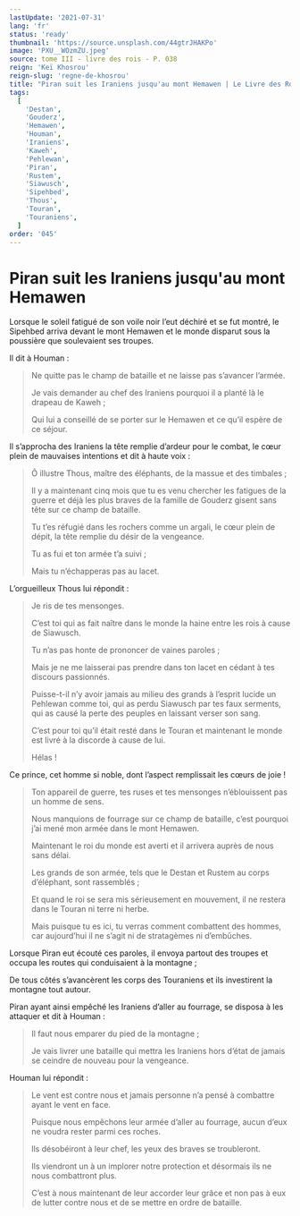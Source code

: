 ```yaml
---
lastUpdate: '2021-07-31'
lang: 'fr'
status: 'ready'
thumbnail: 'https://source.unsplash.com/44gtrJHAKPo'
image: 'PXU__WOzmZU.jpeg'
source: tome III - livre des rois - P. 038
reign: 'Keï Khosrou'
reign-slug: 'regne-de-khosrou'
title: "Piran suit les Iraniens jusqu'au mont Hemawen | Le Livre des Rois | Shâhnâmeh"
tags:
  [
    'Destan',
    'Gouderz',
    'Hemawen',
    'Houman',
    'Iraniens',
    'Kaweh',
    'Pehlewan',
    'Piran',
    'Rustem',
    'Siawusch',
    'Sipehbed',
    'Thous',
    'Touran',
    'Touraniens',
  ]
order: '045'
---
```


<!-- LTeX: language=fr -->

# Piran suit les Iraniens jusqu'au mont Hemawen

Lorsque le soleil fatigué de son voile noir l’eut déchiré et se fut montré, le Sipehbed arriva devant le mont Hemawen et le monde disparut sous la poussière que soulevaient ses troupes.

Il dit à Houman :

> Ne quitte pas le champ de bataille et ne laisse pas s’avancer l’armée.
>
> Je vais demander au chef des Iraniens pourquoi il a planté là le drapeau de Kaweh ;
>
> Qui lui a conseillé de se porter sur le Hemawen et ce qu’il espère de ce séjour.

Il s’approcha des Iraniens la tête remplie d’ardeur pour le combat, le cœur plein de mauvaises intentions et dit à haute voix :

> Ô illustre Thous, maître des éléphants, de la massue et des timbales ;
>
> Il y a maintenant cinq mois que tu es venu chercher les fatigues de la guerre et déjà les plus braves de la famille de Gouderz gisent sans tête sur ce champ de bataille.
>
> Tu t’es réfugié dans les rochers comme un argali, le cœur plein de dépit, la tête remplie du désir de la vengeance.
>
> Tu as fui et ton armée t’a suivi ;
>
> Mais tu n’échapperas pas au lacet.

L’orgueilleux Thous lui répondit :

> Je ris de tes mensonges.
>
> C’est toi qui as fait naître dans le monde la haine entre les rois à cause de Siawusch.
>
> Tu n’as pas honte de prononcer de vaines paroles ;
>
> Mais je ne me laisserai pas prendre dans ton lacet en cédant à tes discours passionnés.
>
> Puisse-t-il n’y avoir jamais au milieu des grands à l’esprit lucide un Pehlewan comme toi, qui as perdu Siawusch par tes faux serments, qui as causé la perte des peuples en laissant verser son sang.
>
> C’est pour toi qu’il était resté dans le Touran et maintenant le monde est livré à la discorde à cause de lui.
>
> Hélas !

Ce prince, cet homme si noble, dont l’aspect remplissait les cœurs de joie !
>
> Ton appareil de guerre, tes ruses et tes mensonges n’éblouissent pas un homme de sens.
>
> Nous manquions de fourrage sur ce champ de bataille, c’est pourquoi j’ai mené mon armée dans le mont Hemawen.
>
> Maintenant le roi du monde est averti et il arrivera auprès de nous sans délai.
>
> Les grands de son armée, tels que le Destan et Rustem au corps d’éléphant, sont rassemblés ;
>
> Et quand le roi se sera mis sérieusement en mouvement, il ne restera dans le Touran ni terre ni herbe.
>
> Mais puisque tu es ici, tu verras comment combattent des hommes, car aujourd’hui il ne s’agit ni de stratagèmes ni d’embûches.

Lorsque Piran eut écouté ces paroles, il envoya partout des troupes et occupa les routes qui conduisaient à la montagne ;

De tous côtés s’avancèrent les corps des Touraniens et ils investirent la montagne tout autour.

Piran ayant ainsi empêché les Iraniens d’aller au fourrage, se disposa à les attaquer et dit à Houman :

> Il faut nous emparer du pied de la montagne ;
>
> Je vais livrer une bataille qui mettra les Iraniens hors d’état de jamais se ceindre de nouveau pour la vengeance.

Houman lui répondit :

> Le vent est contre nous et jamais personne n’a pensé à combattre ayant le vent en face.
>
> Puisque nous empêchons leur armée d’aller au fourrage, aucun d’eux ne voudra rester parmi ces roches.
>
> lls désobéiront à leur chef, les yeux des braves se troubleront.
>
> Ils viendront un à un implorer notre protection et désormais ils ne nous combattront plus.
>
> C’est à nous maintenant de leur accorder leur grâce et non pas à eux de lutter contre nous et de se mettre en ordre de bataille.
